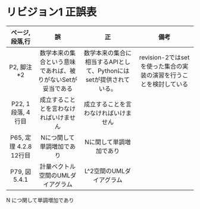 # リビジョン1 正誤表

| ページ,段落,行 | 誤 | 正 | 備考 |
| :---: | :---: | :---: | :---: |
| P2, 脚注 *2 | 数学本来の集合という意味であれば、被りがないSetが妥当である | 数学本来の集合に相当するAPIとして、Pythonにはsetが提供されている。 | revision-2ではsetを使った集合の実装の演習を行うことを検討している |
| P22, 1段落, 4行目| 成立することとを言わなければいけません | 成立することを言わなければいけません | |
| P65, 定理 4.2.8 12行目| Nにつ関して単調増加であり | Nに関して単調増加であり | |
| P79, 図 5.4.1 | 計量ベクトル空間のUMLダイアグラム | L^2空間のUMLダイアグラム | |


N につ関して単調増加であり
